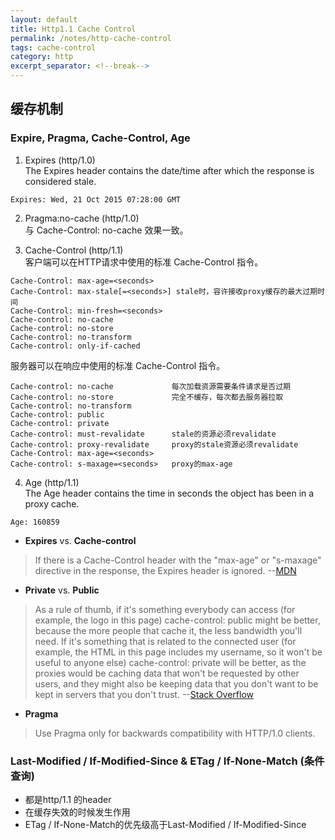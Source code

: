 ```yaml
---
layout: default
title: Http1.1 Cache Control
permalink: /notes/http-cache-control
tags: cache-control
category: http
excerpt_separator: <!--break-->
---
```


## 缓存机制

### Expire, Pragma, Cache-Control, Age

1. Expires (http/1.0)   
The Expires header contains the date/time after which the response is considered stale.   
```
Expires: Wed, 21 Oct 2015 07:28:00 GMT
```   
<!--break-->
2. Pragma:no-cache (http/1.0)   
与 Cache-Control: no-cache 效果一致。

3. Cache-Control (http/1.1)   
客户端可以在HTTP请求中使用的标准 Cache-Control 指令。   
```
Cache-Control: max-age=<seconds>
Cache-Control: max-stale[=<seconds>] stale时，容许接收proxy缓存的最大过期时间
Cache-Control: min-fresh=<seconds>
Cache-control: no-cache 
Cache-control: no-store
Cache-control: no-transform
Cache-control: only-if-cached
```
服务器可以在响应中使用的标准 Cache-Control 指令。   
```
Cache-control: no-cache             每次加载资源需要条件请求是否过期
Cache-control: no-store             完全不缓存，每次都去服务器拉取
Cache-control: no-transform
Cache-control: public
Cache-control: private
Cache-control: must-revalidate      stale的资源必须revalidate
Cache-control: proxy-revalidate     proxy的stale资源必须revalidate
Cache-Control: max-age=<seconds>
Cache-control: s-maxage=<seconds>   proxy的max-age
```   

4. Age (http/1.1)   
The Age header contains the time in seconds the object has been in a proxy cache.   
```
Age: 160859
```

* **Expires** vs. **Cache-control**   
> If there is a Cache-Control header with the "max-age" or "s-maxage" directive in the response, the Expires header is ignored.  --[MDN](https://developer.mozilla.org/en-US/docs/Web/HTTP/Headers/Expires)   

* **Private** vs. **Public**  
> As a rule of thumb, if it's something everybody can access (for example, the logo in this page) cache-control: public might be better, because the more people that cache it, the less bandwidth you'll need. If it's something that is related to the connected user (for example, the HTML in this page includes my username, so it won't be useful to anyone else) cache-control: private will be better, as the proxies would be caching data that won't be requested by other users, and they might also be keeping data that you don't want to be kept in servers that you don't trust.  --[Stack Overflow](https://stackoverflow.com/questions/3492319/private-vs-public-in-cache-control)

* **Pragma**
> Use Pragma only for backwards compatibility with HTTP/1.0 clients.   
   

### Last-Modified / If-Modified-Since & ETag / If-None-Match (条件查询)
* 都是http/1.1 的header
* 在缓存失效的时候发生作用
* ETag / If-None-Match的优先级高于Last-Modified / If-Modified-Since